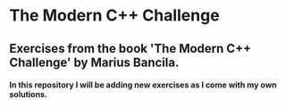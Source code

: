 # The Modern C++ Challenge

## Exercises from the book 'The Modern C++ Challenge' by Marius Bancila.

#### In this repository I will be adding new exercises as I come with my own solutions.
